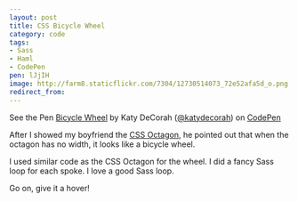 ```yaml
---
layout: post
title: CSS Bicycle Wheel
category: code
tags: 
- Sass
- Haml
- CodePen
pen: lJjIH
image: http://farm8.staticflickr.com/7304/12730514073_72e52afa5d_o.png
redirect_from: 
---
```



<p data-height="400" data-theme-id="97" data-slug-hash="lJjIH" data-user="katydecorah" data-default-tab="result" class='codepen'>See the Pen <a href='http://codepen.io/katydecorah/pen/lJjIH'>Bicycle Wheel</a> by Katy DeCorah (<a href='http://codepen.io/katydecorah'>@katydecorah</a>) on <a href='http://codepen.io'>CodePen</a></p>

After I showed my boyfriend the [CSS Octagon](../octagon), he pointed out that when the octagon has no width, it looks like a bicycle wheel.

I used similar code as the CSS Octagon for the wheel. I did a fancy Sass loop for each spoke. I love a good Sass loop.

Go on, give it a hover!